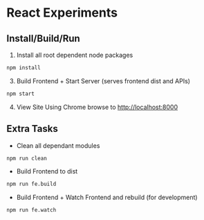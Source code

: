 React Experiments
=========

## Install/Build/Run
1. Install all root dependent node packages
```sh
npm install
```

3. Build Frontend + Start Server (serves frontend dist and APIs)
```sh
npm start
```

4. View Site
Using Chrome browse to [http://localhost:8000](http://localhost:8000)

## Extra Tasks
* Clean all dependant modules
```sh
npm run clean
```

* Build Frontend to dist
```sh
npm run fe.build
```

* Build Frontend + Watch Frontend and rebuild (for development)
```sh
npm run fe.watch
```
